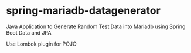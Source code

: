 # spring-mariadb-datagenerator
Java Application to Generate Random Test Data into Mariadb using Spring Boot Data and JPA

Use Lombok  plugin for POJO

